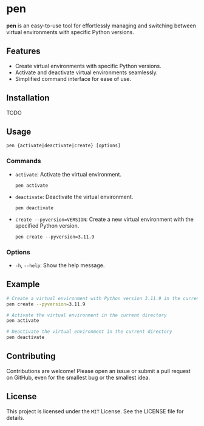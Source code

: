 # **pen**

**pen** is an easy-to-use tool for effortlessly managing and switching between virtual environments with specific Python versions.

## Features

- Create virtual environments with specific Python versions.
- Activate and deactivate virtual environments seamlessly.
- Simplified command interface for ease of use.

## Installation

TODO

## Usage

`pen {activate|deactivate|create} [options]`

### Commands

- `activate`:
  Activate the virtual environment.

  `pen activate`

- `deactivate`:
  Deactivate the virtual environment.

  `pen deactivate`

- `create --pyversion=VERSION`:
  Create a new virtual environment with the specified Python version.

  `pen create --pyversion=3.11.9`

### Options

- `-h`, `--help`:
  Show the help message.

## Example

```sh
# Create a virtual environment with Python version 3.11.9 in the current directory
pen create --pyversion=3.11.9

# Activate the virtual environment in the current directory
pen activate

# Deactivate the virtual environment in the current directory
pen deactivate
```


## Contributing

Contributions are welcome! Please open an issue or submit a pull request on GitHub, even for the smallest bug or the smallest idea.

## License

This project is licensed under the `MIT` License. See the LICENSE file for details.
